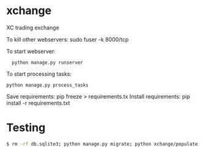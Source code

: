 # xchange
XC trading exchange

To kill other webservers:
  sudo fuser -k 8000/tcp

To start webserver: 
```
  python manage.py runserver
```

To start processing tasks:
```
python manage.py process_tasks
```

Save requirements:
  pip freeze > requirements.tx
Install requirements:
  pip install -r requirements.txt


# Testing
```bash
$ rm -rf db.sqlite3; python manage.py migrate; python xchange/populate.py
```

